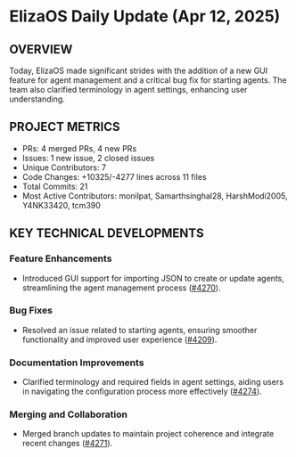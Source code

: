 # ElizaOS Daily Update (Apr 12, 2025)

## OVERVIEW 
Today, ElizaOS made significant strides with the addition of a new GUI feature for agent management and a critical bug fix for starting agents. The team also clarified terminology in agent settings, enhancing user understanding.

## PROJECT METRICS
- PRs: 4 merged PRs, 4 new PRs
- Issues: 1 new issue, 2 closed issues
- Unique Contributors: 7
- Code Changes: +10325/-4277 lines across 11 files
- Total Commits: 21
- Most Active Contributors: monilpat, Samarthsinghal28, HarshModi2005, Y4NK33420, tcm390

## KEY TECHNICAL DEVELOPMENTS

### Feature Enhancements
- Introduced GUI support for importing JSON to create or update agents, streamlining the agent management process ([#4270](https://github.com/elizaos/eliza/pull/4270)).

### Bug Fixes
- Resolved an issue related to starting agents, ensuring smoother functionality and improved user experience ([#4209](https://github.com/elizaos/eliza/pull/4209)).

### Documentation Improvements
- Clarified terminology and required fields in agent settings, aiding users in navigating the configuration process more effectively ([#4274](https://github.com/elizaos/eliza/pull/4274)).

### Merging and Collaboration
- Merged branch updates to maintain project coherence and integrate recent changes ([#4271](https://github.com/elizaos/eliza/pull/4271)).
